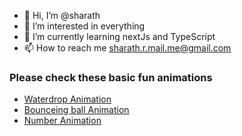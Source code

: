 - 👋 Hi, I’m @sharath
- 👀 I’m interested in everything
- 🌱 I’m currently learning nextJs and TypeScript
- 📫 How to reach me sharath.r.mail.me@gmail.com

### Please check these basic fun animations
- [Waterdrop Animation](https://sharath-mind.github.io/water-drop-animation/)
- [Bounceing ball Animation](https://sharath-mind.github.io/bounce-ball-animation/)
- [Number Animation](https://sharath-mind.github.io/number-animation/)

<!---
sharath-mind/sharath-mind is a ✨ special ✨ repository because its `README.md` (this file) appears on your GitHub profile.
You can click the Preview link to take a look at your changes.
--->
